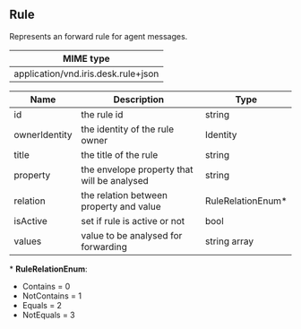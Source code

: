 ## Rule

Represents an forward rule for agent messages.

| MIME type                                 |
|-------------------------------------------|
| application/vnd.iris.desk.rule+json |

| Name                     | Description                                    | Type                         |
|--------------------------|------------------------------------------------|------------------------------|
| id                       | the rule id                                    | string                       |
| ownerIdentity            | the identity of the rule owner                 | Identity                     |
| title                    | the title of the rule                           | string                       |
| property                 | the envelope property that will be analysed    | string                       |
| relation                 | the relation between property and value        | RuleRelationEnum*            |
| isActive                 | set if rule is active or not                   | bool                         |
| values                   | value to be analysed for forwarding            | string array                 |

\* **RuleRelationEnum**:  
- Contains = 0  
- NotContains = 1  
- Equals = 2  
- NotEquals = 3  
